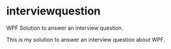 # interviewquestion
WPF Solution to answer an interview question.

This is my solution to answer an interview question about WPF.
